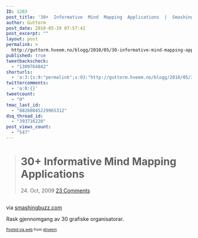 ```yaml
---
ID: 1203
post_title: '30+  Informative  Mind  Mapping  Applications  |  Smashing  Buzz'
author: Guttorm
post_date: 2010-05-19 07:57:42
post_excerpt: ""
layout: post
permalink: >
  http://guttorm.hveem.no/blogg/2010/05/30-informative-mind-mapping-applications-smashing-buzz/
published: true
tweetbackscheck:
  - "1309764842"
shorturls:
  - 'a:3:{s:9:"permalink";s:93:"http://guttorm.hveem.no/blogg/2010/05/30-informative-mind-mapping-applications-smashing-buzz/";s:7:"tinyurl";s:26:"http://tinyurl.com/3oj32ov";s:4:"isgd";s:19:"http://is.gd/ctAo8x";}'
twittercomments:
  - 'a:0:{}'
tweetcount:
  - "0"
tmac_last_id:
  - "88260845229965312"
dsq_thread_id:
  - "393716220"
post_views_count:
  - "547"
---
```

<div class='posterous_autopost'><div class="posterous_bookmarklet_entry"> <blockquote class="posterous_long_quote">  		  		                     						                             <h1 class="title">30+ Informative Mind Mapping Applications</h1>    <p class="post-meta">  							<img src="http://www.smashingbuzz.com/wp-content/themes/headlines/images/ico-time.png" alt="" />24. Oct, 2009                            <span class="comments"><img src="http://www.smashingbuzz.com/wp-content/themes/headlines/images/ico-comment.png" alt="" /><a href="http://www.smashingbuzz.com/2009/10/30-informative-mind-mapping-applications/#comments" title="Comment on 30+ Informative Mind Mapping Applications">23 Comments</a></span>  </p>      <p>    																	  </p><div class="entry">  							<h2><a href="http://www.mindnode.com/"></a></h2></div></blockquote><div class="posterous_quote_citation">via <a href="http://www.smashingbuzz.com/2009/10/30-informative-mind-mapping-applications/">smashingbuzz.com</a></div> <p>Rask gjennomgang av 30 grafiske organisatorar.</p></div>      <p style="font-size: 10px;">  <a href="http://posterous.com">Posted via web</a>   from <a href="http://ghveem.posterous.com/30-informative-mind-mapping-applications-smas-2">ghveem</a>  </p>  </div>